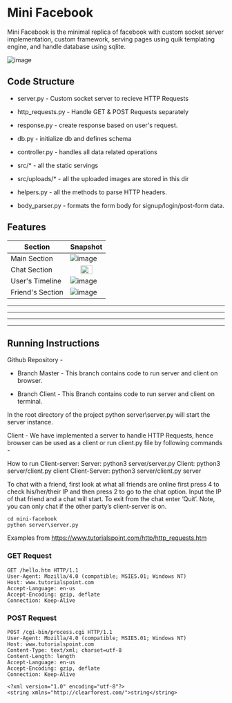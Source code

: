 # Mini Facebook

Mini Facebook is the minimal replica of facebook with custom socket server implementation, custom framework, serving pages using quik templating engine, and handle database using sqlite.

![image](https://user-images.githubusercontent.com/29516633/100913633-0ed05480-34f8-11eb-8614-5fe0af21fdb8.png)


## Code Structure

- server.py - Custom socket server to recieve HTTP Requests

- http_requests.py - Handle GET & POST Requests separately

- response.py - create response based on user's request.

- db.py - initialize db and defines schema

- controller.py - handles all data related operations

- src/* - all the static servings

- src/uploads/* - all the uploaded images are stored in this dir

- helpers.py - all the methods to parse HTTP headers.

- body_parser.py - formats the form body for signup/login/post-form data.

## Features


| Section      | Snapshot |
| ----------- | ----------- |
| Main Section      | ![image](https://user-images.githubusercontent.com/29516633/100913883-58b93a80-34f8-11eb-975e-819ed859936e.png)|
| Chat Section   | <center> <img src="https://user-images.githubusercontent.com/29516633/100913917-65d62980-34f8-11eb-8f1d-d9f64c5b34c4.png" width="60%"></center>|
| User's Timeline   | ![image](https://user-images.githubusercontent.com/29516633/100914069-94540480-34f8-11eb-9e41-d8477e0ea8cc.png)|
| Friend's Section   | ![image](https://user-images.githubusercontent.com/29516633/100914416-088ea800-34f9-11eb-82d9-7e4c2f79faa5.png)|




----




----






----




----


## Running Instructions

Github Repository - 
	
- Branch Master - 
This branch contains code to run server and client on browser.

-	Branch Client - 
This Branch contains code to run server and client on terminal.
	
In the root directory of the project
python server\server.py will start the server instance.

Client - We have implemented a server to handle HTTP Requests, hence browser can be used as a client or run client.py file by following commands - 

How to run Client-server: 
Server: python3 server/server.py
Client: python3 server/client.py client 
Client-Server: python3 server/client.py server

To chat with a friend, first look at what all friends are online first press 4 to check his/her/their IP and then press 2 to go to the chat option. Input the IP of that friend and a chat will start. To exit from the chat enter ‘Quit’. Note, you can only chat if the other party’s client-server is on.


```
cd mini-facebook
python server\server.py

```


Examples from https://www.tutorialspoint.com/http/http_requests.htm


### GET Request

```
GET /hello.htm HTTP/1.1
User-Agent: Mozilla/4.0 (compatible; MSIE5.01; Windows NT)
Host: www.tutorialspoint.com
Accept-Language: en-us
Accept-Encoding: gzip, deflate
Connection: Keep-Alive
```


### POST Request

```
POST /cgi-bin/process.cgi HTTP/1.1
User-Agent: Mozilla/4.0 (compatible; MSIE5.01; Windows NT)
Host: www.tutorialspoint.com
Content-Type: text/xml; charset=utf-8
Content-Length: length
Accept-Language: en-us
Accept-Encoding: gzip, deflate
Connection: Keep-Alive

<?xml version="1.0" encoding="utf-8"?>
<string xmlns="http://clearforest.com/">string</string>
```
